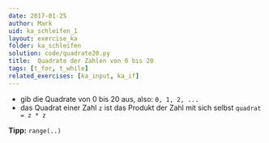 ```yaml
---
date: 2017-01-25
author: Mark
uid: ka_schleifen_1
layout: exercise_ka
folder: ka_schleifen
solution: code/quadrate20.py
title:  Quadrate der Zahlen von 0 bis 20
tags: [t_for, t_while]
related_exercises: [ka_input, ka_if]
---
```


- gib die Quadrate von 0 bis 20 aus, also: `0, 1, 2, ...`
- das Quadrat einer Zahl `z` ist das Produkt der Zahl mit sich selbst `quadrat = z * z`

**Tipp:** `range(..)`
